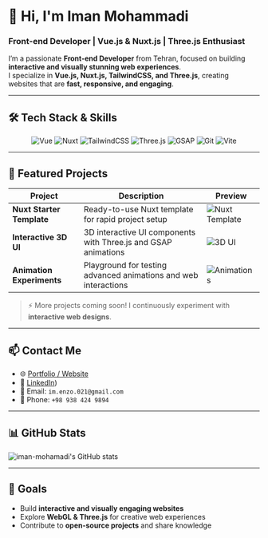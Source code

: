 # 👋 Hi, I'm Iman Mohammadi

### Front-end Developer | Vue.js & Nuxt.js | Three.js Enthusiast

I’m a passionate **Front-end Developer** from Tehran, focused on building **interactive and visually stunning web experiences**.  
I specialize in **Vue.js, Nuxt.js, TailwindCSS, and Three.js**, creating websites that are **fast, responsive, and engaging**.

---

## 🛠️ Tech Stack & Skills

<p align="center">
  <img src="https://img.shields.io/badge/Vue-42b883?style=flat&logo=vue.js&logoColor=white" alt="Vue"/>
  <img src="https://img.shields.io/badge/Nuxt-00C58E?style=flat&logo=nuxtdotjs&logoColor=white" alt="Nuxt"/>
  <img src="https://img.shields.io/badge/Tailwind-06B6D4?style=flat&logo=tailwind-css&logoColor=white" alt="TailwindCSS"/>
  <img src="https://img.shields.io/badge/Three.js-000000?style=flat&logo=three.js&logoColor=white" alt="Three.js"/>
  <img src="https://img.shields.io/badge/GSAP-61DAFB?style=flat&logo=greensock&logoColor=white" alt="GSAP"/>
  <img src="https://img.shields.io/badge/Git-F05032?style=flat&logo=git&logoColor=white" alt="Git"/>
  <img src="https://img.shields.io/badge/Vite-646CFF?style=flat&logo=vite&logoColor=white" alt="Vite"/>
</p>

---

## 🎨 Featured Projects

| Project | Description | Preview |
|---------|------------|---------|
| **Nuxt Starter Template** | Ready-to-use Nuxt template for rapid project setup | ![Nuxt Template](https://media.giphy.com/media/3o7aD2saalBwwftBIY/giphy.gif) |
| **Interactive 3D UI** | 3D interactive UI components with Three.js and GSAP animations | ![3D UI](https://media.giphy.com/media/26BRzozg4TCBXv6QU/giphy.gif) |
| **Animation Experiments** | Playground for testing advanced animations and web interactions | ![Animations](https://media.giphy.com/media/xT0xeJpnrWC4XWblEk/giphy.gif) |

> ⚡ More projects coming soon! I continuously experiment with **interactive web designs**.

---

## 📫 Contact Me

- 🌐 [Portfolio / Website](https://www.iman-mohamadi.com/)
- 💼 [LinkedIn](https://www.linkedin.com/in/iman-mohammadi-687b1824a/))  
- 📧 Email: `im.enzo.021@gmail.com`
- 📱 Phone: `+98 938 424 9894`

---

## 📊 GitHub Stats

![iman-mohamadi's GitHub stats](https://github-readme-stats.vercel.app/api?username=iman-mohamadi&show_icons=true&theme=radical)

---

## 🎯 Goals

- Build **interactive and visually engaging websites**  
- Explore **WebGL & Three.js** for creative web experiences  
- Contribute to **open-source projects** and share knowledge
